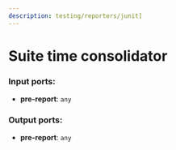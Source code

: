 ```yaml
---
description: testing/reporters/junit]
---
```


# Suite time consolidator

### Input ports:

* __pre-report__: `any`

### Output ports:

* __pre-report__: `any`

